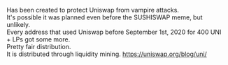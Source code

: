 Has been created to protect Uniswap from vampire attacks.<br>
It's possible it was planned even before the SUSHISWAP meme, but unlikely.<br>
Every address that used Uniswap before September 1st, 2020 for 400 UNI + LPs got some more.<br>
Pretty fair distribution.<br>
It is distributed through liquidity mining. https://uniswap.org/blog/uni/<br>
